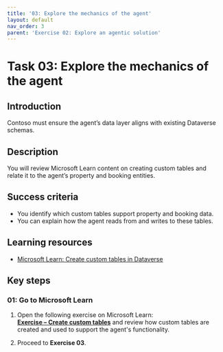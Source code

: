 ```yaml
---
title: '03: Explore the mechanics of the agent'
layout: default
nav_order: 3
parent: 'Exercise 02: Explore an agentic solution'
---
```


# Task 03: Explore the mechanics of the agent

## Introduction
Contoso must ensure the agent’s data layer aligns with existing Dataverse schemas.

## Description
You will review Microsoft Learn content on creating custom tables and relate it to the agent’s property and booking entities.

## Success criteria
 - You identify which custom tables support property and booking data.
 - You can explain how the agent reads from and writes to these tables.

## Learning resources
- <a href="https://learn.microsoft.com/en-us/training/modules/create-bots-power-virtual-agents-copilot/exercise-create-tables" target="_blank" rel="noopener noreferrer">
  Microsoft Learn: Create custom tables in Dataverse
</a>

## Key steps

### 01: Go to Microsoft Learn


1. Open the following exercise on Microsoft Learn:  
   [**Exercise – Create custom tables**](https://learn.microsoft.com/en-us/training/modules/create-bots-power-virtual-agents-copilot/exercise-create-tables) and review how custom tables are created and used to support the agent's functionality.

1. Proceed to **Exercise 03**.
